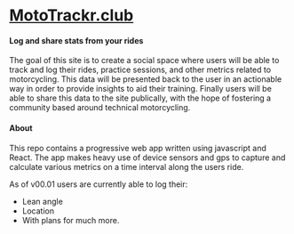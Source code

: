 # [MotoTrackr.club](https://mototrackr.club/)

#### Log and share stats from your rides

The goal of this site is to create a social space where users will be able to track and log their rides, practice sessions, and other metrics related to motorcycling.
This data will be presented back to the user in an actionable way in order to provide insights to aid their training.
Finally users will be able to share this data to the site publically, with the hope of fostering a community based around technical motorcycling.

#### About

This repo contains a progressive web app written using javascript and React. The app makes heavy use of device sensors and gps to capture and calculate various metrics on a time interval along the users ride.

As of v00.01 users are currently able to log their:

- Lean angle
- Location
- With plans for much more.
